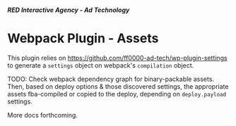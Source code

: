 ##### RED Interactive Agency - Ad Technology

Webpack Plugin - Assets
===============

This plugin relies on https://github.com/ff0000-ad-tech/wp-plugin-settings to generate a `settings` object on webpack's `compilation` object. 

TODO: Check webpack dependency graph for binary-packable assets. Then, based on deploy options & those discovered settings, the appropriate assets fba-compiled or copied to the deploy, depending on `deploy.payload` settings.  

More docs forthcoming.
